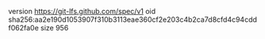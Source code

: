 version https://git-lfs.github.com/spec/v1
oid sha256:aa2e190d1053907f310b3113eae360cf2e203c4b2ca7d8cfd4c94cddf062fa0e
size 956
